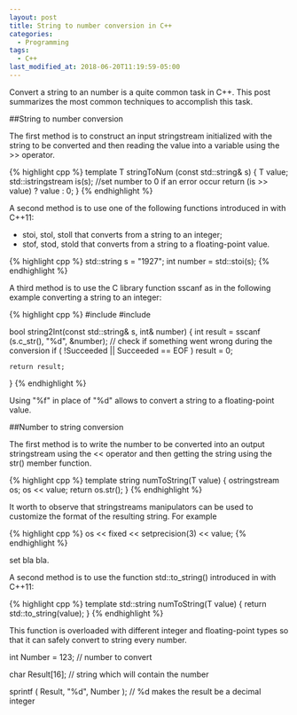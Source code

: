 ```yaml
---
layout: post
title: String to number conversion in C++
categories:
  - Programming
tags:
  - C++
last_modified_at: 2018-06-20T11:19:59-05:00
---
```


Convert a string to an number is a quite common task in C++. This post summarizes the most common techniques to accomplish this task.

##String to number conversion

The first method is to construct an input stringstream initialized with the string to be converted and then reading the value into a variable using the >> operator. 

{% highlight cpp %}
template <class T> T stringToNum (const std::string& s) {
   T value;
   std::istringstream is(s);
   //set number to 0 if an error occur
   return (is >> value) ? value : 0;
}
{% endhighlight %}  
  
A second method is to use one of the following functions introduced in <string> with C++11:
* stoi, stol, stoll that converts from a string to an integer; 
* stof, stod, stold that converts from a string to a floating-point value. 

{% highlight cpp %}
std::string s = "1927";
int number = std::stoi(s);
{% endhighlight %}

A third method is to use the C library function sscanf as in the following example converting a string to an integer:

{% highlight cpp %}
#include <string>
#include <cstdio>
 
bool string2Int(const std::string& s, int& number)
{
    int result = sscanf (s.c_str(), "%d", &number);
    // check if something went wrong during the conversion
    if ( !Succeeded || Succeeded == EOF )
      result = 0;

    return result;
}
{% endhighlight %}

Using "%f" in place of "%d" allows to convert a string to a floating-point value.

##Number to string conversion

The first method is to write the number to be converted into an output stringstream using the << operator and then getting the string using the str() member function. 

{% highlight cpp %}
template <class T> string numToString(T value)
{
   ostringstream os;
   os << value;
   return os.str();
}
{% endhighlight %}  
  
It worth to observe that stringstreams manipulators can be used to customize the format of the resulting string. For example 

{% highlight cpp %}
os << fixed << setprecision(3) << value; 
{% endhighlight %}  

set bla bla.

A second method is to use the function std::to_string() introduced in <string> with C++11:

{% highlight cpp %}
template <class T> std::string numToString(T value)
{
  return std::to_string(value);
}
{% endhighlight %} 

This function is overloaded with different integer and floating-point types so that it can safely convert to string every number.

int Number = 123; // number to convert

char Result[16]; // string which will contain the number

sprintf ( Result, "%d", Number ); // %d makes the result be a decimal integer 

[comment]: # (http://www.cplusplus.com/articles/D9j2Nwbp/)
[comment]: # (http://www.cplusplus.com/forum/general/208135/)
